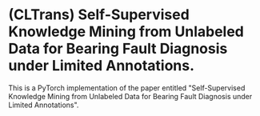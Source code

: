 # (CLTrans) Self-Supervised Knowledge Mining from Unlabeled Data for Bearing Fault Diagnosis under Limited Annotations.
This is a PyTorch implementation of the paper entitled "Self-Supervised Knowledge Mining from Unlabeled Data for Bearing Fault Diagnosis under Limited Annotations".
